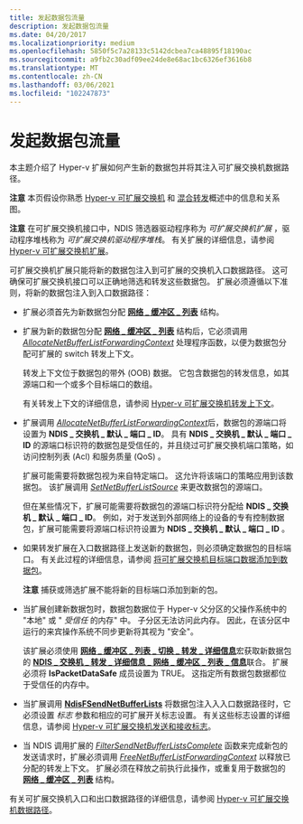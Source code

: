 ```yaml
---
title: 发起数据包流量
description: 发起数据包流量
ms.date: 04/20/2017
ms.localizationpriority: medium
ms.openlocfilehash: 5850f5c7a28133c5142dcbea7ca48895f18190ac
ms.sourcegitcommit: a9fb2c30adf09ee24de8e68ac1bc6326ef3616b8
ms.translationtype: MT
ms.contentlocale: zh-CN
ms.lasthandoff: 03/06/2021
ms.locfileid: "102247873"
---
```

# <a name="originating-packet-traffic"></a>发起数据包流量


本主题介绍了 Hyper-v 扩展如何产生新的数据包并将其注入可扩展交换机数据路径。

**注意**  本页假设你熟悉 [Hyper-v 可扩展交换机](overview-of-the-hyper-v-extensible-switch.md) 和 [混合转发](hybrid-forwarding.md)概述中的信息和关系图。

 

**注意**  在可扩展交换机接口中，NDIS 筛选器驱动程序称为 *可扩展交换机扩展* ，驱动程序堆栈称为 *可扩展交换机驱动程序堆栈*。 有关扩展的详细信息，请参阅 [Hyper-v 可扩展交换机扩展](hyper-v-extensible-switch-extensions.md)。

 

可扩展交换机扩展只能将新的数据包注入到可扩展的交换机入口数据路径。 这可确保可扩展交换机接口可以正确地筛选和转发这些数据包。 扩展必须遵循以下准则，将新的数据包注入到入口数据路径：

-   扩展必须首先为新数据包分配 [**网络 \_ 缓冲区 \_ 列表**](/windows-hardware/drivers/ddi/nbl/ns-nbl-net_buffer_list_context) 结构。

-   扩展为新的数据包分配 [**网络 \_ 缓冲区 \_ 列表**](/windows-hardware/drivers/ddi/nbl/ns-nbl-net_buffer_list_context) 结构后，它必须调用 [*AllocateNetBufferListForwardingContext*](/windows-hardware/drivers/ddi/ndis/nc-ndis-ndis_switch_allocate_net_buffer_list_forwarding_context) 处理程序函数，以便为数据包分配可扩展的 switch 转发上下文。

    转发上下文位于数据包的带外 (OOB) 数据。 它包含数据包的转发信息，如其源端口和一个或多个目标端口的数组。

    有关转发上下文的详细信息，请参阅 [Hyper-v 可扩展交换机转发上下文](hyper-v-extensible-switch-forwarding-context.md)。

-   扩展调用 [*AllocateNetBufferListForwardingContext*](/windows-hardware/drivers/ddi/ndis/nc-ndis-ndis_switch_allocate_net_buffer_list_forwarding_context)后，数据包的源端口将设置为 **NDIS \_ 交换机 \_ 默认 \_ 端口 \_ ID**。 具有 **NDIS \_ 交换机 \_ 默认 \_ 端口 \_ ID** 的源端口标识符的数据包是受信任的，并且绕过可扩展交换机端口策略，如访问控制列表 (Acl) 和服务质量 (QoS) 。

    扩展可能需要将数据包视为来自特定端口。 这允许将该端口的策略应用到该数据包。 该扩展调用 [*SetNetBufferListSource*](/windows-hardware/drivers/ddi/ndis/nc-ndis-ndis_switch_set_net_buffer_list_source) 来更改数据包的源端口。

    但在某些情况下，扩展可能需要将数据包的源端口标识符分配给 **NDIS \_ 交换机 \_ 默认 \_ 端口 \_ ID**。 例如，对于发送到外部网络上的设备的专有控制数据包，扩展可能需要将源端口标识符设置为 **NDIS \_ 交换机 \_ 默认 \_ 端口 \_ ID** 。

-   如果转发扩展在入口数据路径上发送新的数据包，则必须确定数据包的目标端口。 有关此过程的详细信息，请参阅 [将可扩展交换机目标端口数据添加到数据包](adding-extensible-switch-destination-port-data-to-a-packet.md)。

    **注意**  捕获或筛选扩展不能将新的目标端口添加到新的包。

     

-   当扩展创建新数据包时，数据包数据位于 Hyper-v 父分区的父操作系统中的 "本地" 或 " *受信任* 的内存" 中。 子分区无法访问此内存。 因此，在该分区中运行的来宾操作系统不同步更新将其视为 "安全"。

    该扩展必须使用 [**网络 \_ 缓冲区 \_ 列表 \_ 切换 \_ 转发 \_ 详细信息**](/windows-hardware/drivers/ddi/ndis/nf-ndis-net_buffer_list_switch_forwarding_detail)宏获取新数据包的 [**NDIS \_ 交换机 \_ 转发 \_ 详细信息 \_ 网络 \_ 缓冲区 \_ 列表 \_ 信息**](/windows-hardware/drivers/ddi/ndis/ns-ndis-_ndis_switch_forwarding_detail_net_buffer_list_info)联合。 扩展必须将 **IsPacketDataSafe** 成员设置为 TRUE。 这指定所有数据包数据都位于受信任的内存中。

-   当扩展调用 [**NdisFSendNetBufferLists**](/windows-hardware/drivers/ddi/ndis/nf-ndis-ndisfsendnetbufferlists) 将数据包注入入入口数据路径时，它必须设置 *标志* 参数和相应的可扩展开关标志设置。 有关这些标志设置的详细信息，请参阅 [Hyper-v 可扩展交换机发送和接收标志](hyper-v-extensible-switch-send-and-receive-flags.md)。

-   当 NDIS 调用扩展的 [*FilterSendNetBufferListsComplete*](/windows-hardware/drivers/ddi/ndis/nc-ndis-filter_send_net_buffer_lists_complete) 函数来完成新包的发送请求时，扩展必须调用 [*FreeNetBufferListForwardingContext*](/windows-hardware/drivers/ddi/ndis/nc-ndis-ndis_switch_free_net_buffer_list_forwarding_context) 以释放已分配的转发上下文。 扩展必须在释放之前执行此操作，或重复用于数据包的 [**网络 \_ 缓冲区 \_ 列表**](/windows-hardware/drivers/ddi/nbl/ns-nbl-net_buffer_list_context) 结构。

有关可扩展交换机入口和出口数据路径的详细信息，请参阅 [Hyper-v 可扩展交换机数据路径](hyper-v-extensible-switch-data-path.md)。

 

